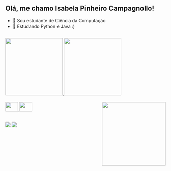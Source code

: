 ## Olá, me chamo Isabela Pinheiro Campagnollo!

- 🔭 Sou estudante de Ciência da Computação
- 🌱 Estudando Python e Java :)

##

  <div>
  <a href="https://github.com/icampagnollo">
  <img height="180em" src="https://github-readme-stats.vercel.app/api?username=icampagnollo&show_icons=true&theme=jolly&include_all_commits=true&count_private=true"/>
  <img height="180em" src="https://github-readme-stats.vercel.app/api/top-langs/?username=icampagnollo&layout=compact&langs_count=16&theme=jolly"/>
</div>

<div style="display: inline_block"><br>
  <img src="https://cdn.jsdelivr.net/gh/devicons/devicon@latest/icons/python/python-original.svg" height="30" width="40"/>
  <img src="https://cdn.jsdelivr.net/gh/devicons/devicon@latest/icons/mysql/mysql-original.svg" height="30" width="40"/>
  <img align="right" src="https://i.pinimg.com/originals/19/80/6e/19806e91932e6054965fc83b85241270.gif" height="200" width="200">
</div>

##

<div> 
    <a href="www.linkedin.com/in/isabela-campagnollo-878537278" target="_blank"><img src="https://img.shields.io/badge/-LinkedIn-%230077B5?style=for-the-badge&logo=linkedin&logoColor=white" target="_blank"></a> 
 <a href="https://www.instagram.com/isacampagnollo/" target="_blank"><img src="https://img.shields.io/badge/-Instagram-%23E4405F?style=for-the-badge&logo=instagram&logoColor=white" target="_blank"></a>
</div>

